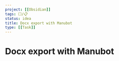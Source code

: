 ```yaml
---
project: [[Obsidian]]
tags: ⬜/📋 
status: idea
title: Docx export with Manubot
type: [[Task]]
---
```


# Docx export with Manubot